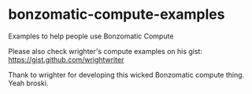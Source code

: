 # bonzomatic-compute-examples
 Examples to help people use Bonzomatic Compute

Please also check wrighter's compute examples on his gist: https://gist.github.com/wrightwriter

Thank to wrighter for developing this wicked Bonzomatic compute thing. Yeah broski.
